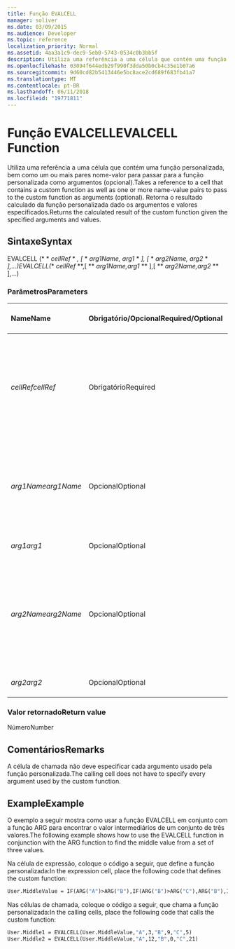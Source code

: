 ```yaml
---
title: Função EVALCELL
manager: soliver
ms.date: 03/09/2015
ms.audience: Developer
ms.topic: reference
localization_priority: Normal
ms.assetid: 4aa3a1c9-dec9-5eb0-5743-0534c0b3bb5f
description: Utiliza uma referência a uma célula que contém uma função personalizada, bem como um ou mais pares nome-valor para passar para a função personalizada como argumentos (opcional). Retorna o resultado calculado da função personalizada dado os argumentos e valores especificados.
ms.openlocfilehash: 03094f644edb29f990f3dda50b0cb4c35e1b07a6
ms.sourcegitcommit: 9d60cd82b5413446e5bc8ace2cd689f683fb41a7
ms.translationtype: MT
ms.contentlocale: pt-BR
ms.lasthandoff: 06/11/2018
ms.locfileid: "19771811"
---
```

# <a name="evalcell-function"></a><span data-ttu-id="e08eb-104">Função EVALCELL</span><span class="sxs-lookup"><span data-stu-id="e08eb-104">EVALCELL Function</span></span>

<span data-ttu-id="e08eb-105">Utiliza uma referência a uma célula que contém uma função personalizada, bem como um ou mais pares nome-valor para passar para a função personalizada como argumentos (opcional).</span><span class="sxs-lookup"><span data-stu-id="e08eb-105">Takes a reference to a cell that contains a custom function as well as one or more name-value pairs to pass to the custom function as arguments (optional).</span></span> <span data-ttu-id="e08eb-106">Retorna o resultado calculado da função personalizada dado os argumentos e valores especificados.</span><span class="sxs-lookup"><span data-stu-id="e08eb-106">Returns the calculated result of the custom function given the specified arguments and values.</span></span>
  
## <a name="syntax"></a><span data-ttu-id="e08eb-107">Sintaxe</span><span class="sxs-lookup"><span data-stu-id="e08eb-107">Syntax</span></span>

<span data-ttu-id="e08eb-108">EVALCELL (* * *cellRef* * *, [* * *arg1Name, arg1* * *], [* * *arg2Name, arg2* * *],...)</span><span class="sxs-lookup"><span data-stu-id="e08eb-108">EVALCELL(** *cellRef* **,[ ** *arg1Name,arg1* ** ],[ ** *arg2Name,arg2* ** ],…)</span></span> 
  
### <a name="parameters"></a><span data-ttu-id="e08eb-109">Parâmetros</span><span class="sxs-lookup"><span data-stu-id="e08eb-109">Parameters</span></span>

|<span data-ttu-id="e08eb-110">**Name**</span><span class="sxs-lookup"><span data-stu-id="e08eb-110">**Name**</span></span>|<span data-ttu-id="e08eb-111">**Obrigatório/Opcional**</span><span class="sxs-lookup"><span data-stu-id="e08eb-111">**Required/Optional**</span></span>|<span data-ttu-id="e08eb-112">**Tipo de dados**</span><span class="sxs-lookup"><span data-stu-id="e08eb-112">**Data Type**</span></span>|<span data-ttu-id="e08eb-113">**Descrição**</span><span class="sxs-lookup"><span data-stu-id="e08eb-113">**Description**</span></span>|
|:-----|:-----|:-----|:-----|
| <span data-ttu-id="e08eb-114">_cellRef_</span><span class="sxs-lookup"><span data-stu-id="e08eb-114">_cellRef_</span></span> <br/> |<span data-ttu-id="e08eb-115">Obrigatório</span><span class="sxs-lookup"><span data-stu-id="e08eb-115">Required</span></span>  <br/> |<span data-ttu-id="e08eb-116">**String**</span><span class="sxs-lookup"><span data-stu-id="e08eb-116">**String**</span></span> <br/> |<span data-ttu-id="e08eb-117">Uma referência para a célula que contém a função personalizada.</span><span class="sxs-lookup"><span data-stu-id="e08eb-117">A reference to the cell that contains the custom function.</span></span> <span data-ttu-id="e08eb-118">Referências entre planilhas são permitidas.</span><span class="sxs-lookup"><span data-stu-id="e08eb-118">Cross-sheet references are allowed.</span></span>  <br/> |
| <span data-ttu-id="e08eb-119">_arg1Name_</span><span class="sxs-lookup"><span data-stu-id="e08eb-119">_arg1Name_</span></span> <br/> |<span data-ttu-id="e08eb-120">Opcional</span><span class="sxs-lookup"><span data-stu-id="e08eb-120">Optional</span></span>  <br/> |<span data-ttu-id="e08eb-121">**String**</span><span class="sxs-lookup"><span data-stu-id="e08eb-121">**String**</span></span> <br/> |<span data-ttu-id="e08eb-p104">O nome do primeiro argumento a ser passado para a função personalizada. Espaços são permitidos.</span><span class="sxs-lookup"><span data-stu-id="e08eb-p104">The name of the first argument to be passed to the custom function. Spaces are allowed.</span></span>  <br/> |
| <span data-ttu-id="e08eb-124">_arg1_</span><span class="sxs-lookup"><span data-stu-id="e08eb-124">_arg1_</span></span> <br/> |<span data-ttu-id="e08eb-125">Opcional</span><span class="sxs-lookup"><span data-stu-id="e08eb-125">Optional</span></span>  <br/> |<span data-ttu-id="e08eb-126">**Varia**</span><span class="sxs-lookup"><span data-stu-id="e08eb-126">**Varies**</span></span> <br/> |<span data-ttu-id="e08eb-127">Valor do parâmetro _arg1_ .</span><span class="sxs-lookup"><span data-stu-id="e08eb-127">Value of the  _arg1_ parameter.</span></span>  <br/> |
| <span data-ttu-id="e08eb-128">_arg2Name_</span><span class="sxs-lookup"><span data-stu-id="e08eb-128">_arg2Name_</span></span> <br/> |<span data-ttu-id="e08eb-129">Opcional</span><span class="sxs-lookup"><span data-stu-id="e08eb-129">Optional</span></span>  <br/> |<span data-ttu-id="e08eb-130">**String**</span><span class="sxs-lookup"><span data-stu-id="e08eb-130">**String**</span></span> <br/> |<span data-ttu-id="e08eb-131">O nome do segundo argumento a serem passados para a função personalizada.</span><span class="sxs-lookup"><span data-stu-id="e08eb-131">The name of the second argument to be passed to the custom function.</span></span> <span data-ttu-id="e08eb-132">São permitidos espaços.</span><span class="sxs-lookup"><span data-stu-id="e08eb-132">Spaces are allowed.</span></span>  <br/> |
| <span data-ttu-id="e08eb-133">_arg2_</span><span class="sxs-lookup"><span data-stu-id="e08eb-133">_arg2_</span></span> <br/> |<span data-ttu-id="e08eb-134">Opcional</span><span class="sxs-lookup"><span data-stu-id="e08eb-134">Optional</span></span>  <br/> |<span data-ttu-id="e08eb-135">**Varia**</span><span class="sxs-lookup"><span data-stu-id="e08eb-135">**Varies**</span></span> <br/> |<span data-ttu-id="e08eb-136">Valor do parâmetro _arg2_ .</span><span class="sxs-lookup"><span data-stu-id="e08eb-136">Value of the  _arg2_ parameter.</span></span>  <br/> |
   
### <a name="return-value"></a><span data-ttu-id="e08eb-137">Valor retornado</span><span class="sxs-lookup"><span data-stu-id="e08eb-137">Return value</span></span>

<span data-ttu-id="e08eb-138">Número</span><span class="sxs-lookup"><span data-stu-id="e08eb-138">Number</span></span>
  
## <a name="remarks"></a><span data-ttu-id="e08eb-139">Comentários</span><span class="sxs-lookup"><span data-stu-id="e08eb-139">Remarks</span></span>

<span data-ttu-id="e08eb-140">A célula de chamada não deve especificar cada argumento usado pela função personalizada.</span><span class="sxs-lookup"><span data-stu-id="e08eb-140">The calling cell does not have to specify every argument used by the custom function.</span></span> 
  
## <a name="example"></a><span data-ttu-id="e08eb-141">Example</span><span class="sxs-lookup"><span data-stu-id="e08eb-141">Example</span></span>

<span data-ttu-id="e08eb-142">O exemplo a seguir mostra como usar a função EVALCELL em conjunto com a função ARG para encontrar o valor intermediários de um conjunto de três valores.</span><span class="sxs-lookup"><span data-stu-id="e08eb-142">The following example shows how to use the EVALCELL function in conjunction with the ARG function to find the middle value from a set of three values.</span></span> 
  
<span data-ttu-id="e08eb-143">Na célula de expressão, coloque o código a seguir, que define a função personalizada:</span><span class="sxs-lookup"><span data-stu-id="e08eb-143">In the expression cell, place the following code that defines the custom function:</span></span> 
  
```vb
User.MiddleValue = IF(ARG("A")>ARG("B"),IF(ARG("B")>ARG("C"),ARG("B"),IF(ARG("A")>ARG("C"),ARG("C"),ARG("A"))),IF(ARG("A")>ARG("C"),ARG("A"),IF(ARG("B")>ARG("C"),ARG("C"),ARG("B"))))
```

<span data-ttu-id="e08eb-144">Nas células de chamada, coloque o código a seguir, que chama a função personalizada:</span><span class="sxs-lookup"><span data-stu-id="e08eb-144">In the calling cells, place the following code that calls the custom function:</span></span>
  
```vb
User.Middle1 = EVALCELL(User.MiddleValue,"A",3,"B",9,"C",5) 
User.Middle2 = EVALCELL(User.MiddleValue,"A",12,"B",0,"C",21) 

```


